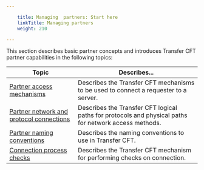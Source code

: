 ```yaml
---

    title: Managing  partners: Start here
    linkTitle: Managing partners
    weight: 210

---
```

This section describes basic partner concepts and introduces Transfer
CFT partner capabilities in the following topics:


| Topic | Describes... |
| --- | --- |
| <a href="partner_access_mechanisms">Partner access mechanisms</a> | Describes the Transfer CFT mechanisms to be used to connect a requester to a server. |
| <a href="partner_network_and_protocol_connections">Partner network and protocol connections</a> | Describes the Transfer CFT logical paths for protocols and physical paths for network access methods. |
| <a href="partner_naming_conventions">Partner naming conventions</a> | Describes the naming conventions to use in Transfer CFT. |
| <a href="connection_process_checks">Connection process checks</a> | Describes the Transfer CFT mechanism for performing checks on connection. |

